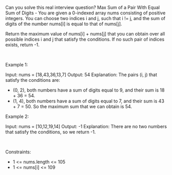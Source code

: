 Can you solve this real interview question? Max Sum of a Pair With Equal Sum of Digits - You are given a 0-indexed array nums consisting of positive integers. You can choose two indices i and j, such that i != j, and the sum of digits of the number nums[i] is equal to that of nums[j].

Return the maximum value of nums[i] + nums[j] that you can obtain over all possible indices i and j that satisfy the conditions. If no such pair of indices exists, return -1.

 

Example 1:


Input: nums = [18,43,36,13,7]
Output: 54
Explanation: The pairs (i, j) that satisfy the conditions are:
- (0, 2), both numbers have a sum of digits equal to 9, and their sum is 18 + 36 = 54.
- (1, 4), both numbers have a sum of digits equal to 7, and their sum is 43 + 7 = 50.
So the maximum sum that we can obtain is 54.


Example 2:


Input: nums = [10,12,19,14]
Output: -1
Explanation: There are no two numbers that satisfy the conditions, so we return -1.


 

Constraints:

 * 1 <= nums.length <= 105
 * 1 <= nums[i] <= 109
